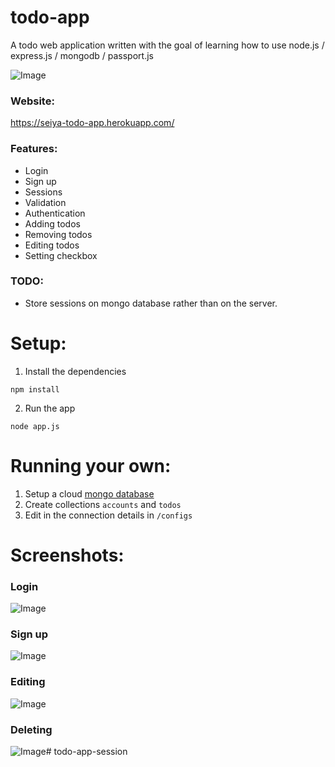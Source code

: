 # todo-app
A todo web application written with the goal of learning how to use node.js / express.js / mongodb / passport.js

![Image](https://i.imgur.com/AKTtyRU.png)

### Website:
https://seiya-todo-app.herokuapp.com/

### Features:
* Login
* Sign up
* Sessions
* Validation
* Authentication
* Adding todos
* Removing todos
* Editing todos
* Setting checkbox

### TODO:
* Store sessions on mongo database rather than on the server.

# Setup:
1. Install the dependencies  
```
npm install
```

2. Run the app  
```
node app.js
```

# Running your own:
1. Setup a cloud [mongo database](https://www.mongodb.com/cloud/atlas)
2. Create collections ```accounts``` and ```todos```
3. Edit in the connection details in ```/configs``` 

# Screenshots:
### Login  
![Image](https://i.imgur.com/V4MTPbB.png)

### Sign up  
![Image](https://i.imgur.com/RL7UpvS.png)

### Editing   
![Image](https://i.imgur.com/dQCPnCK.png)

### Deleting
![Image](https://i.imgur.com/KPHZCig.png)#   t o d o - a p p - s e s s i o n  
 